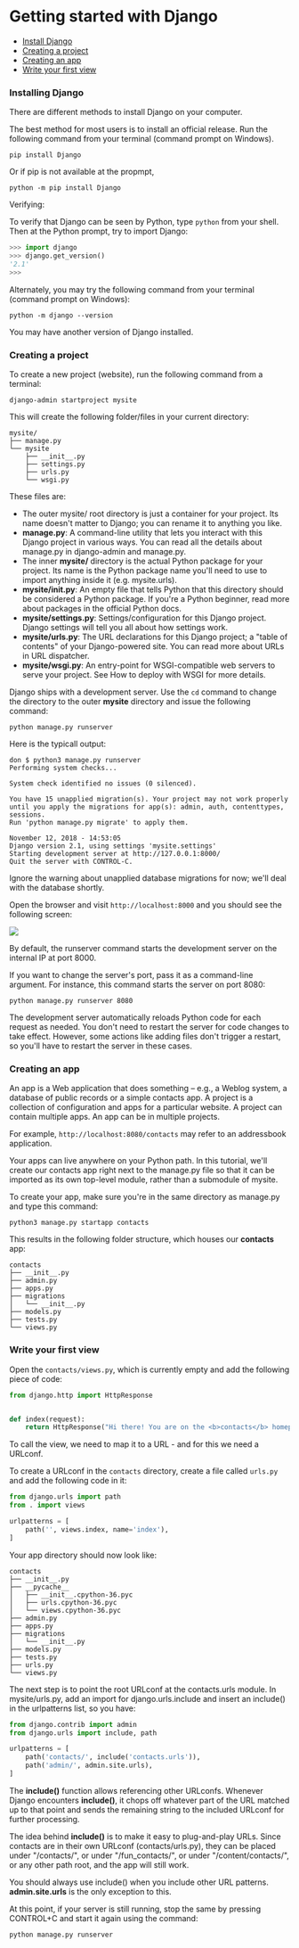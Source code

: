 # Getting started with Django

* <a href="#install_django">Install Django</a>
* <a href="#creating_a_project">Creating a project</a>
* <a href="#creating_an_app">Creating an app</a>
* <a href="#write_your_first_view">Write your first view</a>

<div id="install_django">

### Installing Django

There are different methods to install Django on your computer.

The best method for most users is to install an official release. Run the following command from your terminal (command prompt on Windows).

```unix
pip install Django
```

Or if pip is not available at the propmpt, 

```unix
python -m pip install Django
```

Verifying:


To verify that Django can be seen by Python, type `python` from your shell. Then at the Python prompt, try to import Django:

```python
>>> import django
>>> django.get_version()
'2.1'
>>> 
```

Alternately, you may try the following command from your terminal (command prompt on Windows):

```unix
python -m django --version
```



You may have another version of Django installed.


</div>


<div id="creating_a_project">

### Creating a project

To create a new project (website), run the following command from a terminal:

```unix
django-admin startproject mysite
```

This will create the following folder/files in your current directory:

```unix
mysite/
├── manage.py
└── mysite
    ├── __init__.py
    ├── settings.py
    ├── urls.py
    └── wsgi.py
```

These files are:

* The outer mysite/ root directory is just a container for your project. Its name doesn't matter to Django; you can rename it to anything you like.
* **manage.py**: A command-line utility that lets you interact with this Django project in various ways. You can read all the details about manage.py in django-admin and manage.py.
* The inner **mysite/** directory is the actual Python package for your project. Its name is the Python package name you'll need to use to import anything inside it (e.g. mysite.urls).
* **mysite/__init__.py**: An empty file that tells Python that this directory should be considered a Python package. If you're a Python beginner, read more about packages in the official Python docs.
* **mysite/settings.py**: Settings/configuration for this Django project. Django settings will tell you all about how settings work.
* **mysite/urls.py**: The URL declarations for this Django project; a "table of contents" of your Django-powered site. You can read more about URLs in URL dispatcher.
* **mysite/wsgi.py**: An entry-point for WSGI-compatible web servers to serve your project. See How to deploy with WSGI for more details.


Django ships with a development server. Use the `cd` command to change the directory to the outer **mysite** directory and issue the following command:

```unix
python manage.py runserver
```

Here is the typicall output:

```unix
don $ python3 manage.py runserver
Performing system checks...

System check identified no issues (0 silenced).

You have 15 unapplied migration(s). Your project may not work properly until you apply the migrations for app(s): admin, auth, contenttypes, sessions.
Run 'python manage.py migrate' to apply them.

November 12, 2018 - 14:53:05
Django version 2.1, using settings 'mysite.settings'
Starting development server at http://127.0.0.1:8000/
Quit the server with CONTROL-C.
```

Ignore the warning about unapplied database migrations for now; we'll deal with the database shortly.


Open the browser and visit `http://localhost:8000` and you should see the following screen:

![](img/p1.png)


By default, the runserver command starts the development server on the internal IP at port 8000.

If you want to change the server's port, pass it as a command-line argument. For instance, this command starts the server on port 8080:

```unix
python manage.py runserver 8080
```

The development server automatically reloads Python code for each request as needed. You don't need to restart the server for code changes to take effect. However, some actions like adding files don't trigger a restart, so you'll have to restart the server in these cases.

</div>

<div id="creating_an_app">

### Creating an app

An app is a Web application that does something – e.g., a Weblog system, a database of public records or a simple contacts app. A project is a collection of configuration and apps for a particular website. A project can contain multiple apps. An app can be in multiple projects.


For example, `http://localhost:8080/contacts` may refer to an addressbook application.

Your apps can live anywhere on your Python path. In this tutorial, we'll create our contacts app right next to the manage.py file so that it can be imported as its own top-level module, rather than a submodule of mysite.

To create your app, make sure you're in the same directory as manage.py and type this command:

```unix
python3 manage.py startapp contacts
```

This results in the following folder structure, which houses our **contacts** app:

```
contacts
├── __init__.py
├── admin.py
├── apps.py
├── migrations
│   └── __init__.py
├── models.py
├── tests.py
└── views.py
```
</div>

<div id="write_your_first_view">

### Write your first view

Open the `contacts/views.py`, which is currently empty and add the following piece of code: 

```python
from django.http import HttpResponse


def index(request):
    return HttpResponse("Hi there! You are on the <b>contacts</b> homepage")
```

To call the view, we need to map it to a URL - and for this we need a URLconf.

To create a URLconf in the `contacts` directory, create a file called `urls.py` and add the following code in it:

```python
from django.urls import path
from . import views

urlpatterns = [
    path('', views.index, name='index'),
]
```

Your app directory should now look like:


```
contacts
├── __init__.py
├── __pycache__
│   ├── __init__.cpython-36.pyc
│   ├── urls.cpython-36.pyc
│   └── views.cpython-36.pyc
├── admin.py
├── apps.py
├── migrations
│   └── __init__.py
├── models.py
├── tests.py
├── urls.py
└── views.py
```

The next step is to point the root URLconf at the contacts.urls module. In mysite/urls.py, add an import for django.urls.include and insert an include() in the urlpatterns list, so you have:

```python
from django.contrib import admin
from django.urls import include, path

urlpatterns = [
    path('contacts/', include('contacts.urls')),
    path('admin/', admin.site.urls),
]
```

The **include()** function allows referencing other URLconfs. Whenever Django encounters **include()**, it chops off whatever part of the URL matched up to that point and sends the remaining string to the included URLconf for further processing.

The idea behind **include()** is to make it easy to plug-and-play URLs. Since contacts are in their own URLconf (contacts/urls.py), they can be placed under "/contacts/", or under "/fun_contacts/", or under "/content/contacts/", or any other path root, and the app will still work.

You should always use include() when you include other URL patterns. **admin.site.urls** is the only exception to this.

At this point, if your server is still running, stop the same by pressing CONTROL+C and start it again using the command:

```unix
python manage.py runserver
```

</div>